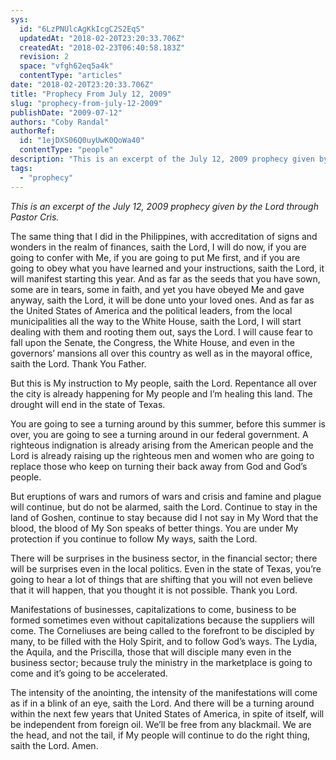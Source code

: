```yaml
---
sys:
  id: "6LzPNUlcAgKkIcgC2S2EqS"
  updatedAt: "2018-02-20T23:20:33.706Z"
  createdAt: "2018-02-23T06:40:58.183Z"
  revision: 2
  space: "vfgh62eq5a4k"
  contentType: "articles"
date: "2018-02-20T23:20:33.706Z"
title: "Prophecy From July 12, 2009"
slug: "prophecy-from-july-12-2009"
publishDate: "2009-07-12"
authors: "Coby Randal"
authorRef:
  id: "1ejDXS06Q0uyUwK0QoWa40"
  contentType: "people"
description: "This is an excerpt of the July 12, 2009 prophecy given by the Lord through Pastor Cris."
tags:
  - "prophecy"
---
```


*This is an excerpt of the July 12, 2009 prophecy given by the Lord through Pastor Cris.*

The same thing that I did in the Philippines, with accreditation of signs and wonders in the realm of finances, saith the Lord, I will do now, if you are going to confer with Me, if you are going to put Me first, and if you are going to obey what you have learned and your instructions, saith the Lord, it will manifest starting this year. And as far as the seeds that you have sown, some are in tears, some in faith, and yet you have obeyed Me and gave anyway, saith the Lord, it will be done unto your loved ones. And as far as the United States of America and the political leaders, from the local municipalities all the way to the White House, saith the Lord, I will start dealing with them and rooting them out, says the Lord. I will cause fear to fall upon the Senate, the Congress, the White House, and even in the governors’ mansions all over this country as well as in the mayoral office, saith the Lord. Thank You Father.

But this is My instruction to My people, saith the Lord. Repentance all over the city is already happening for My people and I’m healing this land. The drought will end in the state of Texas.

You are going to see a turning around by this summer, before this summer is over, you are going to see a turning around in our federal government. A righteous indignation is already arising from the American people and the Lord is already raising up the righteous men and women who are going to replace those who keep on turning their back away from God and God’s people.

But eruptions of wars and rumors of wars and crisis and famine and plague will continue, but do not be alarmed, saith the Lord. Continue to stay in the land of Goshen, continue to stay because did I not say in My Word that the blood, the blood of My Son speaks of better things. You are under My protection if you continue to follow My ways, saith the Lord.

There will be surprises in the business sector, in the financial sector; there will be surprises even in the local politics. Even in the state of Texas, you’re going to hear a lot of things that are shifting that you will not even believe that it will happen, that you thought it is not possible. Thank you Lord.

Manifestations of businesses, capitalizations to come, business to be formed sometimes even without capitalizations because the suppliers will come. The Corneliuses are being called to the forefront to be discipled by many, to be filled with the Holy Spirit, and to follow God’s ways. The Lydia, the Aquila, and the Priscilla, those that will disciple many even in the business sector; because truly the ministry in the marketplace is going to come and it’s going to be accelerated.

The intensity of the anointing, the intensity of the manifestations will come as if in a blink of an eye, saith the Lord. And there will be a turning around within the next few years that United States of America, in spite of itself, will be independent from foreign oil. We’ll be free from any blackmail. We are the head, and not the tail, if My people will continue to do the right thing, saith the Lord. Amen.